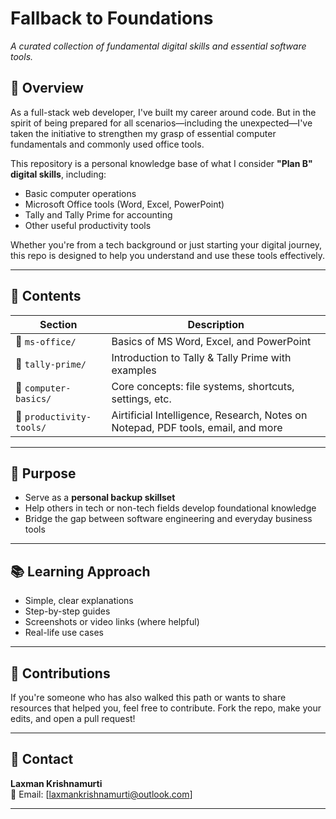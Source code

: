 # Fallback to Foundations

_A curated collection of fundamental digital skills and essential software tools._

## 📘 Overview

As a full-stack web developer, I've built my career around code. But in the spirit of being prepared for all scenarios—including the unexpected—I've taken the initiative to strengthen my grasp of essential computer fundamentals and commonly used office tools.

This repository is a personal knowledge base of what I consider **"Plan B" digital skills**, including:

- Basic computer operations
- Microsoft Office tools (Word, Excel, PowerPoint)
- Tally and Tally Prime for accounting
- Other useful productivity tools

Whether you're from a tech background or just starting your digital journey, this repo is designed to help you understand and use these tools effectively.

---

## 🧠 Contents

| Section | Description |
|--------|-------------|
| 📂 `ms-office/` | Basics of MS Word, Excel, and PowerPoint |
| 📂 `tally-prime/` | Introduction to Tally & Tally Prime with examples |
| 📂 `computer-basics/` | Core concepts: file systems, shortcuts, settings, etc. |
| 📂 `productivity-tools/` | Airtificial Intelligence, Research, Notes on Notepad, PDF tools, email, and more |

---

## 🎯 Purpose

- Serve as a **personal backup skillset**
- Help others in tech or non-tech fields develop foundational knowledge
- Bridge the gap between software engineering and everyday business tools

---

## 📚 Learning Approach

- Simple, clear explanations
- Step-by-step guides
- Screenshots or video links (where helpful)
- Real-life use cases

---

## 🤝 Contributions

If you're someone who has also walked this path or wants to share resources that helped you, feel free to contribute. Fork the repo, make your edits, and open a pull request!

---

## 📩 Contact

**Laxman Krishnamurti**  
📧 Email: [laxmankrishnamurti@outlook.com] 

---
